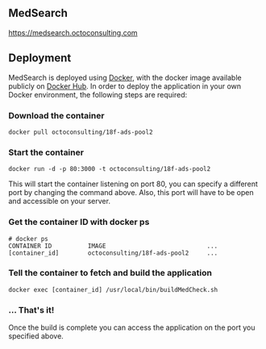 ## MedSearch 
https://medsearch.octoconsulting.com

## Deployment
MedSearch is deployed using [Docker](http://docker.com), with the docker image available publicly on [Docker Hub](https://registry.hub.docker.com/u/octoconsulting/18f-ads-pool2/). In order to deploy the application in your own Docker environment, the following steps are required:

### Download the container
	docker pull octoconsulting/18f-ads-pool2

### Start the container
	docker run -d -p 80:3000 -t octoconsulting/18f-ads-pool2

This will start the container listening on port 80, you can specify a different port by changing the command above. Also, this port will have to be open and accessible on your server.

### Get the container ID with docker ps
	# docker ps
	CONTAINER ID          IMAGE                            ...
	[container_id]        octoconsulting/18f-ads-pool2     ...

### Tell the container to fetch and build the application
	docker exec [container_id] /usr/local/bin/buildMedCheck.sh

### ... That's it!
Once the build is complete you can access the application on the port you specified above.


